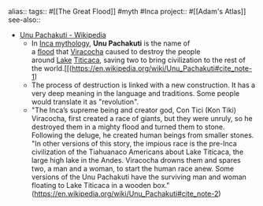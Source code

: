 alias::
tags:: #[[The Great Flood]] #myth #Inca 
project:: #[[Adam's Atlas]] 
see-also::
- [Unu Pachakuti - Wikipedia](https://en.wikipedia.org/wiki/Unu_Pachakuti)
	- In [Inca mythology](https://en.wikipedia.org/wiki/Inca_mythology), **Unu Pachakuti** is the name of a [flood](https://en.wikipedia.org/wiki/Flood) that [Viracocha](https://en.wikipedia.org/wiki/Viracocha) caused to destroy the people around [Lake](https://en.wikipedia.org/wiki/Lake) [Titicaca](https://en.wikipedia.org/wiki/Titicaca), saving two to bring civilization to the rest of the world.[[(https://en.wikipedia.org/wiki/Unu_Pachakuti#cite_note-1)
	- The process of destruction is linked with a new construction. It has a very deep meaning in the language and traditions. Some people would translate it as "revolution".
	- "The Inca’s supreme being and creator god, Con Tici (Kon Tiki) Viracocha, first created a race of giants, but they were unruly, so he destroyed them in a mighty flood and turned them to stone. Following the deluge, he created human beings from smaller stones. "In other versions of this story, the impious race is the pre-Inca civilization of the Tiahuanaco Americans about Lake Titicaca, the large high lake in the Andes. Viracocha drowns them and spares two, a man and a woman, to start the human race anew. Some versions of the Unu Pachakuti have the surviving man and woman floating to Lake Titicaca in a wooden box."(https://en.wikipedia.org/wiki/Unu_Pachakuti#cite_note-2)